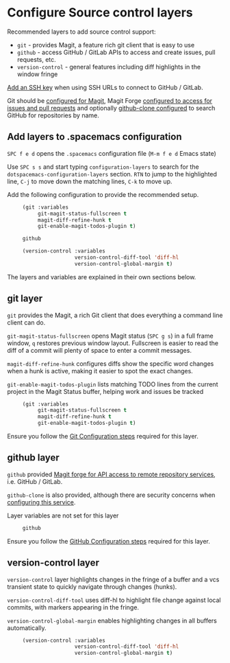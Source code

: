 # Configure Source control layers

Recommended layers to add source control support:

* `git` - provides Magit, a feature rich git client that is easy to use
* `github` - access GitHub / GitLab APIs to access and create issues, pull requests, etc.
* `version-control` - general features including diff highlights in the window fringe

[Add an SSH key](ssh-remote-repositories.md) when using SSH URLs to connect to GitHub / GitLab.

Git should be [configured for Magit](git-configuration.md), Magit Forge [configured to access for issues and pull requests](forge-configuration.md) and optionally [github-clone configured](github-clone.md) to search GitHub for repositories by name.


## Add layers to .spacemacs configuration

`SPC f e d` opens the `.spacemacs` configuration file (`M-m f e d` Emacs state)

Use `SPC s s` and start typing `configuration-layers` to search for the `dotspacemacs-configuration-layers` section.  `RTN` to jump to the highlighted line, `C-j` to move down the matching lines, `C-k` to move up.

Add the following configuration to provide the recommended setup.

```lisp
     (git :variables
          git-magit-status-fullscreen t
          magit-diff-refine-hunk t
          git-enable-magit-todos-plugin t)

     github

     (version-control :variables
                      version-control-diff-tool 'diff-hl
                      version-control-global-margin t)
```

The layers and variables are explained in their own sections below.


## git layer

`git` provides the Magit, a rich Git client that does everything a command line client can do.

`git-magit-status-fullscreen` opens  Magit status (`SPC g s`) in a full frame window, `q` restores previous window layout. Fullscreen is easier to read the diff of a commit will plenty of space to enter a commit messages.

`magit-diff-refine-hunk` configures diffs show the specific word changes when a hunk is active, making it easier to spot the exact changes.

`git-enable-magit-todos-plugin` lists matching TODO lines from the current project in the Magit Status buffer, helping work and issues be tracked

```lisp
     (git :variables
          git-magit-status-fullscreen t
          magit-diff-refine-hunk t
          git-enable-magit-todos-plugin t)
```

Ensure you follow the [Git Configuration steps](git-configuration.md) required for this layer.


## github layer

`github` provided [Magit forge for API access to remote repository services](forge-configuration.md), i.e. GitHub / GitLab.

`github-clone` is also provided, although there are security concerns when [configuring this service](github-clone.md).

Layer variables are not set for this layer

```lisp
     github
```

Ensure you follow the [GitHub Configuration steps](github-configuration.md) required for this layer.


## version-control layer

`version-control` layer highlights changes in the fringe of a buffer and a vcs transient state to quickly navigate through changes (hunks).

`version-control-diff-tool` uses diff-hl to highlight file change against local commits, with markers appearing in the fringe.

`version-control-global-margin` enables highlighting changes in all buffers automatically.

```lisp
     (version-control :variables
                      version-control-diff-tool 'diff-hl
                      version-control-global-margin t)
```
